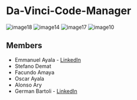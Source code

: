 # Da-Vinci-Code-Manager

![image18](https://user-images.githubusercontent.com/53313625/207494795-e10f5d18-ba68-41f5-aa92-af710893180c.png)
![image14](https://user-images.githubusercontent.com/53313625/207494778-98e65f38-c5bd-4779-93f1-aff78186d01f.png)
![image17](https://user-images.githubusercontent.com/53313625/207494789-0722b976-fc64-4f01-a9d1-5d0aa07174df.png)
![image10](https://user-images.githubusercontent.com/53313625/207494796-5140dfda-3a2d-488d-aa0d-fff41270db99.png)

## Members

- Emmanuel Ayala - [LinkedIn](https://www.linkedin.com/in/emmanuel-alejandro-ayala/) 
- Stefano Demat
- Facundo Amaya
- Oscar Ayala
- Alonso Ary
- German Bartoli - [LinkedIn](https://www.linkedin.com/in/bartoligerman497/) 
